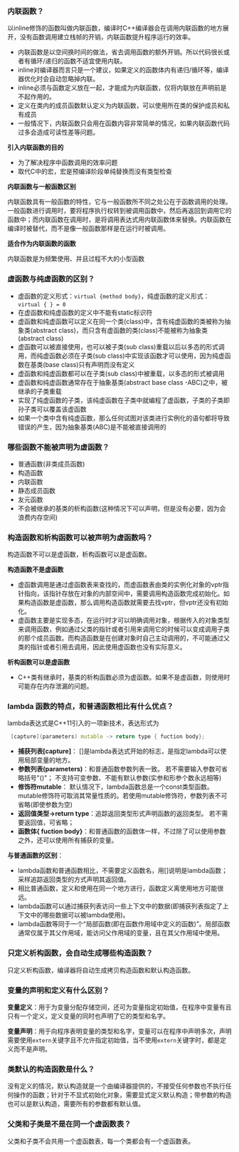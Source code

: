 ### 内联函数？

以inline修饰的函数叫做内联函数，编译时C++编译器会在调用内联函数的地方展开，没有函数调用建立栈帧的开销，内联函数提升程序运行的效率。

  - 内联函数是以空间换时间的做法，省去调用函数的额外开销。所以代码很长或者有循环/递归的函数不适宜使用内联。
  - inline对编译器而言只是一个建议，如果定义的函数体内有递归/循环等，编译器优化时会自动忽略掉内联。
  - inline必须与函数定义放在一起，才能成为内联函数，仅将内联放在声明前是不起作用的。
  - 定义在类内的成员函数默认定义为内联函数，可以使用所在类的保护成员和私有成员
  - 一般情况下，内联函数只会用在函数内容非常简单的情况，如果内联函数代码过多会造成可读性差等问题。

**引入内联函数的目的**

  - 为了解决程序中函数调用的效率问题
  - 取代C中的宏，宏是预编译阶段单纯替换而没有类型检查

**内联函数与一般函数区别**

内联函数具有一般函数的特性，它与一般函数所不同之处公在于函数调用的处理。一般函数进行调用时，要将程序执行权转到被调用函数中，然后再返回到调用它的函数中；而内联函数在调用时，是将调用表达式用内联函数体来替换。内联函数在编译时被替代，而不是像一般函数那样是在运行时被调用。

**适合作为内联函数的函数**

内联函数是为频繁使用、并且过程不大的小型函数


### 虚函数与纯虚函数的区别？

  - 虚函数的定义形式：`virtual {method body}`，纯虚函数的定义形式：`virtual { } = 0`
  - 在虚函数和纯虚函数的定义中不能有static标识符
  - 虚函数和纯虚函数可以定义在同一个类(class)中，含有纯虚函数的类被称为抽象类(abstract class)，而只含有虚函数的类(class)不能被称为抽象类(abstract class)
  - 虚函数可以被直接使用，也可以被子类(sub class)重载以后以多态的形式调用，而纯虚函数必须在子类(sub class)中实现该函数才可以使用，因为纯虚函数在基类(base class)只有声明而没有定义
  - 虚函数和纯虚函数都可以在子类(sub class)中被重载，以多态的形式被调用
  - 虚函数和纯虚函数通常存在于抽象基类(abstract base class -ABC)之中，被继承的子类重载
  - 实现了纯虚函数的子类，该纯虚函数在子类中就编程了虚函数，子类的子类即孙子类可以覆盖该虚函数
  - 如果一个类中含有纯虚函数，那么任何试图对该类进行实例化的语句都将导致错误的产生，因为抽象基类(ABC)是不能被直接调用的



### 哪些函数不能被声明为虚函数？

- 普通函数(非类成员函数)
- 构造函数
- 内联函数
- 静态成员函数
- 友元函数
- 不会被继承的基类的析构函数(这种情况下可以声明，但是没有必要，因为会浪费内存空间)


### 构造函数和析构函数可以被声明为虚函数吗？

构造函数不可以是虚函数，析构函数可以是虚函数。

**构造函数不是虚函数**

  - 虚函数调用是通过虚函数表来查找的，而虚函数表由类的实例化对象的vptr指针指向，该指针存放在对象的内部空间中，需要调用构造函数完成初始化。如果构造函数是虚函数，那么调用构造函数就需要去找vptr，但vptr还没有初始化。
  - 虚函数主要是实现多态，在运行时才可以明确调用对象，根据传入的对象类型来调用函数，例如通过父类的指针或者引用来调用它的时候可以变成调用子类的那个成员函数。而构造函数是在创建对象时自己主动调用的，不可能通过父类的指针或者引用去调用，因此使用虚函数也没有实际意义。

**析构函数可以是虚函数**

  - C++类有继承时，基类的析构函数必须为虚函数。如果不是虚函数，则使用时可能存在内存泄漏的问题。


### lambda 函数的特点，和普通函数相比有什么优点？

lambda表达式是C++11引入的一项新技术，表达形式为

```cpp
 [capture](parameters) mutable -> return type { fuction body};
```

  - **捕获列表[capture]**： []是lambda表达式开始的标志，是指定lambda可以使用局部变量的地方。
  - **参数列表(parameters)**：和普通函数参数列表一致。
    若不需要输入参数可省略括号"()"；
    不支持可变参数、不能有默认参数(实参和形参个数永远相等)
  - **修饰符mutable**： 默认情况下，lambda函数总是一个const类型函数。mutable修饰符可取消其常量性质的。若使用mutable修饰符，参数列表不可省略(即使参数为空)
  - **返回值类型->return type**：追踪返回类型形式声明函数的返回类型。
    若不需要返回值，可省略；
  - **函数体{ fuction body}**：和普通函数的函数体一样，不过除了可以使用参数之外，还可以使用所有捕获的变量。


**与普通函数的区别**：

  - lambda函数和普通函数相比，不需要定义函数名，用[]说明是lambda函数；采样追踪返回类型的方式声明其返回值。
  - 相比普通函数，定义和使用在同一个地方进行，函数定义离使用地方可能很远。
  - lambda函数可以通过捕获列表访问一些上下文中的数据(即捕获列表指定了上下文中的哪些数据可以被lambda使用)。
  - lambda函数等同于一个“局部函数(即在函数作用域中定义的函数)”。局部函数通常仅属于其父作用域，能访问父作用域的变量，且在其父作用域中使用。


### 只定义析构函数，会自动生成哪些构造函数？

只定义析构函数，编译器将自动生成拷贝构造函数和默认构造函数。


### 变量的声明和定义有什么区别？

**变量定义**：用于为变量分配存储空间，还可为变量指定初始值，在程序中变量有且只有一个定义，定义变量的同时也声明了它的类型和名字。

**变量声明**：用于向程序表明变量的类型和名字，变量可以在程序中声明多次，声明需要使用`extern`关键字且不允许指定初始值，当不使用`extern`关键字时，都是定义而不是声明。


### 类默认的构造函数是什么？

没有定义的情况，默认构造就是一个由编译器提供的，不接受任何参数也不执行任何操作的函数；针对于不显式初始化对象，需要显式定义默认构造；带参数的构造也可以是默认构造，需要所有的参数都有默认值。


### 父类和子类是不是在同一个虚函数表？

父类和子类不会共用一个虚函数表，每一个类都会有一个虚函数表。